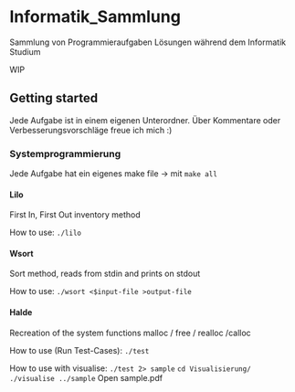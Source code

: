 # Informatik_Sammlung
Sammlung von Programmieraufgaben Lösungen während dem Informatik Studium

WIP

## Getting started
Jede Aufgabe ist in einem eigenen Unterordner.
Über Kommentare oder Verbesserungsvorschläge freue ich mich :)

### Systemprogrammierung
Jede Aufgabe hat ein eigenes make file -> mit ``` make all ```

#### Lilo
First In, First Out inventory method

How to use:
``` ./lilo ```

#### Wsort
Sort method, reads from stdin and prints on stdout

How to use:
``` ./wsort <$input-file >output-file ```

#### Halde
Recreation of the system functions malloc / free / realloc /calloc

How to use (Run Test-Cases):
``` ./test ```

How to use with visualise:
``` ./test 2> sample ```
``` cd Visualisierung/ ```
``` ./visualise ../sample ```
Open sample.pdf
